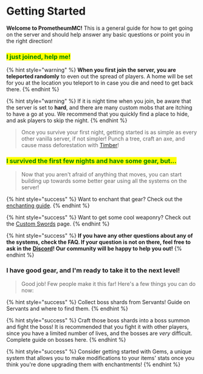 # Getting Started

**Welcome to PrometheumMC!** This is a general guide for how to get going on the server and should help answer any basic questions or point you in the right direction!

### <mark style="color:green;">I just joined, help me!</mark>

{% hint style="warning" %}
**When you first join the server, you are teleported randomly** to even out the spread of players. A home will be set for you at the location you teleport to in case you die and need to get back there.
{% endhint %}

{% hint style="warning" %}
If it is night time when you join, be aware that the server is set to **hard**, and there are many custom mobs that are itching to have a go at you. We recommend that you quickly find a place to hide, and ask players to skip the night.&#x20;
{% endhint %}

> Once you survive your first night, getting started is as simple as every other vanilla server, if not simpler! Punch a tree, craft an axe, and cause mass deforestation with [Timber](../guides/gameplay-tweaks-and-additions/vanillatweaks.md)!

### <mark style="color:green;">I survived the first few nights and have some gear, but...</mark>

> Now that you aren't afraid of anything that moves, you can start building up towards some better gear using all the systems on the server!

{% hint style="success" %}
Want to enchant that gear? Check out the [enchanting guide](../guides/custom-enchanting-system.md).&#x20;
{% endhint %}

{% hint style="success" %}
Want to get some cool weaponry? Check out the [Custom Swords](../guides/custom-items/swords.md) page.&#x20;
{% endhint %}

{% hint style="success" %}
**If you have any other questions about any of the systems, check the FAQ. If your question is not on there, feel free to ask in the** [**Discord**](https://discord.gg/2tpAPDMHBF)**! Our community will be happy to help you out!**
{% endhint %}

### **I have good gear, and I'm ready to take it to the next level!**

> Good job! Few people make it this far! Here's a few things you can do now:

{% hint style="success" %}
Collect boss shards from Servants! Guide on Servants and where to find them.
{% endhint %}

{% hint style="success" %}
Craft those boss shards into a boss summon and fight the boss! It is recommended that  you fight it with other players, since you have a limited number of lives, and the bosses are _very_ difficult. Complete guide on bosses here.
{% endhint %}

{% hint style="success" %}
Consider getting started with Gems, a unique system that allows you to make modifications to your items' stats once you think you're done upgrading them with enchantments!
{% endhint %}



